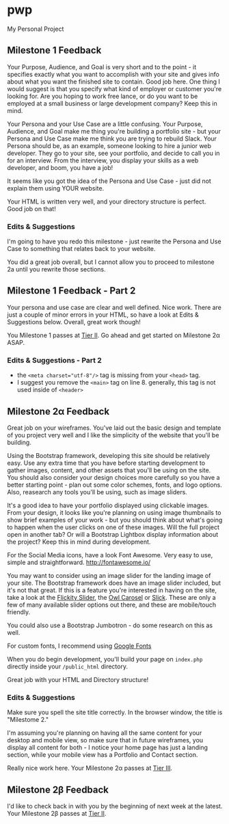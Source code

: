 # pwp
My Personal Project

## Milestone 1 Feedback
Your Purpose, Audience, and Goal is very short and to the point - it specifies exactly what you want to accomplish with your site and gives info about what you want the finished site to contain. Good job here. One thing I would suggest is that you specify what kind of employer or customer you're looking for. Are you hoping to work free lance, or do you want to be employed at a small business or large development company? Keep this in mind.

Your Persona and your Use Case are a little confusing. Your Purpose, Audience, and Goal make me thing you're building a portfolio site - but your Persona and Use Case make me think you are trying to rebuild Slack. Your Persona should be, as an example, someone looking to hire a junior web developer. They go to your site, see your portfolio, and decide to call you in for an interview. From the interview, you display your skills as a web developer, and boom, you have a job!

It seems like you got the idea of the Persona and Use Case - just did not explain them using YOUR website. 

Your HTML is written very well, and your directory structure is perfect. Good job on that!

### Edits &amp; Suggestions
I'm going to have you redo this milestone - just rewrite the Persona and Use Case to something that relates back to your website. 

You did a great job overall, but I cannot allow you to proceed to milestone 2a until you rewrite those sections.

## Milestone 1 Feedback - Part 2
Your persona and use case are clear and well defined. Nice work. There are just a couple of minor errors in your HTML, so have a look at Edits &amp; Suggestions below. Overall, great work though! 

You Milestone 1 passes at [Tier II](https://bootcamp-coders.cnm.edu/projects/personal/rubric/). Go ahead and get started on Milestone 2&alpha; ASAP.

### Edits &amp; Suggestions - Part 2
- the `<meta charset="utf-8"/>` tag is missing from your `<head>` tag.
- I suggest you remove the `<main>` tag on line 8. generally, this tag is not used inside of `<header>`





## Milestone 2&alpha; Feedback
Great job on your wireframes. You've laid out the basic design and template of you project very well and I like the simplicity of the website that you'll be building.

Using the Bootstrap framework, developing this site should be relatively easy. Use any extra time that you have before starting development to gather images, content, and other assets that you'll be using on the site. You should also consider your design choices more carefully so you have a better starting point - plan out some color schemes, fonts, and logo options. Also, reasearch any tools you'll be using, such as image sliders.

It's a good idea to have your portfolio displayed using clickable images. From your design, it looks like you're planning on using image thumbnails to show brief examples of your work - but you should think about what's going to happen when the user clicks on one of these images. Will the full project open in another tab? Or will a Bootstrap Lightbox display information about the project? Keep this in mind during development.


For the Social Media icons, have a look Font Awesome. Very easy to use, simple and straightforward.
http://fontawesome.io/

You may want to consider using an image slider for the landing image of your site. The Bootstrap framework does have an image slider included, but it's not that great. If this is a feature you're interested in having on the site, take a look at the [Flickity Slider](http://flickity.metafizzy.co/), the [Owl Carosel](http://owlcarousel2.github.io/OwlCarousel2/) or [Slick](http://kenwheeler.github.io/slick/). These are only a few of many available slider options out there, and these are mobile/touch friendly.

You could also use a Bootstrap Jumbotron - do some research on this as well.


For custom fonts, I recommend using [Google Fonts](https://fonts.google.com/)

When you do begin development, you'll build your page on `index.php` directly inside your `/public_html` directory.


Great job with your HTML and Directory structure! 



### Edits &amp; Suggestions
Make sure you spell the site title correctly. In the browser window, the title is "Milestome 2."

I'm assuming you're planning on having all the same content for your desktop and mobile view, so make sure that in future wireframes, you display all content for both - I notice your home page has just a landing section, while your mobile view has a Portfolio and Contact section. 

Really nice work here. Your Milestone 2&alpha; passes at [Tier III](https://bootcamp-coders.cnm.edu/projects/personal/rubric/).

## Milestone 2&beta; Feedback
I'd like to check back in with you by the beginning of next week at the latest. Your Milestone 2&beta; passes at [Tier II](https://bootcamp-coders.cnm.edu/projects/personal/rubric/).
